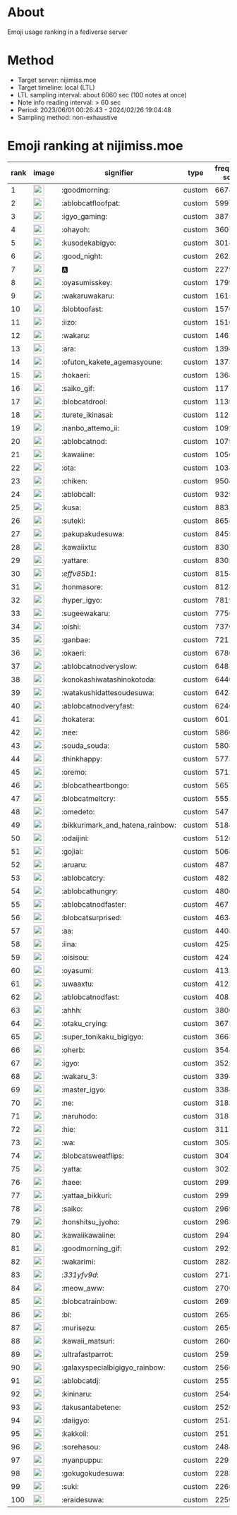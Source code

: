 # About
Emoji usage ranking in a fediverse server

# Method
- Target server: nijimiss.moe
- Target timeline: local (LTL)
- LTL sampling interval: about 6060 sec (100 notes at once)
- Note info reading interval: > 60 sec
- Period: 2023/06/01 00:26:43 - 2024/02/26 19:04:48 
- Sampling method: non-exhaustive

# Emoji ranking at nijimiss.moe

|rank|image|signifier|type|frequency score|
|----|----|----|----|----|
|1|<img height="24" src="https://nijimiss.moe/emoji/goodmorning.webp">|:goodmorning:|custom|66742|
|2|<img height="24" src="https://nijimiss.moe/emoji/ablobcatfloofpat.webp">|:ablobcatfloofpat:|custom|59976|
|3|<img height="24" src="https://nijimiss.moe/emoji/igyo_gaming.webp">|:igyo_gaming:|custom|38752|
|4|<img height="24" src="https://nijimiss.moe/emoji/ohayoh.webp">|:ohayoh:|custom|36071|
|5|<img height="24" src="https://nijimiss.moe/emoji/kusodekabigyo.webp">|:kusodekabigyo:|custom|30141|
|6|<img height="24" src="https://nijimiss.moe/emoji/good_night.webp">|:good_night:|custom|26229|
|7|<img height="24" src="https://nijimiss.moe/emoji/a.webp">|:a:|custom|22795|
|8|<img height="24" src="https://nijimiss.moe/emoji/oyasumisskey.webp">|:oyasumisskey:|custom|17991|
|9|<img height="24" src="https://nijimiss.moe/emoji/wakaruwakaru.webp">|:wakaruwakaru:|custom|16154|
|10|<img height="24" src="https://nijimiss.moe/emoji/blobtoofast.webp">|:blobtoofast:|custom|15704|
|11|<img height="24" src="https://nijimiss.moe/emoji/iizo.webp">|:iizo:|custom|15165|
|12|<img height="24" src="https://nijimiss.moe/emoji/wakaru.webp">|:wakaru:|custom|14619|
|13|<img height="24" src="https://nijimiss.moe/emoji/ara.webp">|:ara:|custom|13944|
|14|<img height="24" src="https://nijimiss.moe/emoji/ofuton_kakete_agemasyoune.webp">|:ofuton_kakete_agemasyoune:|custom|13731|
|15|<img height="24" src="https://nijimiss.moe/emoji/hokaeri.webp">|:hokaeri:|custom|13681|
|16|<img height="24" src="https://nijimiss.moe/emoji/saiko_gif.webp">|:saiko_gif:|custom|11710|
|17|<img height="24" src="https://nijimiss.moe/emoji/blobcatdrool.webp">|:blobcatdrool:|custom|11392|
|18|<img height="24" src="https://nijimiss.moe/emoji/turete_ikinasai.webp">|:turete_ikinasai:|custom|11257|
|19|<img height="24" src="https://nijimiss.moe/emoji/nanbo_attemo_ii.webp">|:nanbo_attemo_ii:|custom|10929|
|20|<img height="24" src="https://nijimiss.moe/emoji/ablobcatnod.webp">|:ablobcatnod:|custom|10795|
|21|<img height="24" src="https://nijimiss.moe/emoji/kawaiine.webp">|:kawaiine:|custom|10508|
|22|<img height="24" src="https://nijimiss.moe/emoji/ota.webp">|:ota:|custom|10343|
|23|<img height="24" src="https://nijimiss.moe/emoji/chiken.webp">|:chiken:|custom|9504|
|24|<img height="24" src="https://nijimiss.moe/emoji/ablobcall.webp">|:ablobcall:|custom|9329|
|25|<img height="24" src="https://nijimiss.moe/emoji/kusa.webp">|:kusa:|custom|8831|
|26|<img height="24" src="https://nijimiss.moe/emoji/suteki.webp">|:suteki:|custom|8658|
|27|<img height="24" src="https://nijimiss.moe/emoji/pakupakudesuwa.webp">|:pakupakudesuwa:|custom|8459|
|28|<img height="24" src="https://nijimiss.moe/emoji/kawaiixtu.webp">|:kawaiixtu:|custom|8307|
|29|<img height="24" src="https://nijimiss.moe/emoji/yattare.webp">|:yattare:|custom|8305|
|30|<img height="24" src="https://nijimiss.moe/emoji/_effv85b1_.webp">|:_effv85b1_:|custom|8154|
|31|<img height="24" src="https://nijimiss.moe/emoji/honmasore.webp">|:honmasore:|custom|8124|
|32|<img height="24" src="https://nijimiss.moe/emoji/hyper_igyo.webp">|:hyper_igyo:|custom|7819|
|33|<img height="24" src="https://nijimiss.moe/emoji/sugeewakaru.webp">|:sugeewakaru:|custom|7756|
|34|<img height="24" src="https://nijimiss.moe/emoji/oishi.webp">|:oishi:|custom|7370|
|35|<img height="24" src="https://nijimiss.moe/emoji/ganbae.webp">|:ganbae:|custom|7211|
|36|<img height="24" src="https://nijimiss.moe/emoji/okaeri.webp">|:okaeri:|custom|6780|
|37|<img height="24" src="https://nijimiss.moe/emoji/ablobcatnodveryslow.webp">|:ablobcatnodveryslow:|custom|6483|
|38|<img height="24" src="https://nijimiss.moe/emoji/konokashiwatashinokotoda.webp">|:konokashiwatashinokotoda:|custom|6440|
|39|<img height="24" src="https://nijimiss.moe/emoji/watakushidattesoudesuwa.webp">|:watakushidattesoudesuwa:|custom|6424|
|40|<img height="24" src="https://nijimiss.moe/emoji/ablobcatnodveryfast.webp">|:ablobcatnodveryfast:|custom|6246|
|41|<img height="24" src="https://nijimiss.moe/emoji/hokatera.webp">|:hokatera:|custom|6013|
|42|<img height="24" src="https://nijimiss.moe/emoji/nee.webp">|:nee:|custom|5860|
|43|<img height="24" src="https://nijimiss.moe/emoji/souda_souda.webp">|:souda_souda:|custom|5804|
|44|<img height="24" src="https://nijimiss.moe/emoji/thinkhappy.webp">|:thinkhappy:|custom|5773|
|45|<img height="24" src="https://nijimiss.moe/emoji/oremo.webp">|:oremo:|custom|5712|
|46|<img height="24" src="https://nijimiss.moe/emoji/blobcatheartbongo.webp">|:blobcatheartbongo:|custom|5657|
|47|<img height="24" src="https://nijimiss.moe/emoji/blobcatmeltcry.webp">|:blobcatmeltcry:|custom|5552|
|48|<img height="24" src="https://nijimiss.moe/emoji/omedeto.webp">|:omedeto:|custom|5471|
|49|<img height="24" src="https://nijimiss.moe/emoji/bikkurimark_and_hatena_rainbow.webp">|:bikkurimark_and_hatena_rainbow:|custom|5188|
|50|<img height="24" src="https://nijimiss.moe/emoji/odaijini.webp">|:odaijini:|custom|5126|
|51|<img height="24" src="https://nijimiss.moe/emoji/gojiai.webp">|:gojiai:|custom|5068|
|52|<img height="24" src="https://nijimiss.moe/emoji/aruaru.webp">|:aruaru:|custom|4873|
|53|<img height="24" src="https://nijimiss.moe/emoji/ablobcatcry.webp">|:ablobcatcry:|custom|4821|
|54|<img height="24" src="https://nijimiss.moe/emoji/ablobcathungry.webp">|:ablobcathungry:|custom|4806|
|55|<img height="24" src="https://nijimiss.moe/emoji/ablobcatnodfaster.webp">|:ablobcatnodfaster:|custom|4671|
|56|<img height="24" src="https://nijimiss.moe/emoji/blobcatsurprised.webp">|:blobcatsurprised:|custom|4634|
|57|<img height="24" src="https://nijimiss.moe/emoji/aa.webp">|:aa:|custom|4408|
|58|<img height="24" src="https://nijimiss.moe/emoji/iina.webp">|:iina:|custom|4258|
|59|<img height="24" src="https://nijimiss.moe/emoji/oisisou.webp">|:oisisou:|custom|4247|
|60|<img height="24" src="https://nijimiss.moe/emoji/oyasumi.webp">|:oyasumi:|custom|4132|
|61|<img height="24" src="https://nijimiss.moe/emoji/uwaaxtu.webp">|:uwaaxtu:|custom|4122|
|62|<img height="24" src="https://nijimiss.moe/emoji/ablobcatnodfast.webp">|:ablobcatnodfast:|custom|4081|
|63|<img height="24" src="https://nijimiss.moe/emoji/ahhh.webp">|:ahhh:|custom|3806|
|64|<img height="24" src="https://nijimiss.moe/emoji/otaku_crying.webp">|:otaku_crying:|custom|3675|
|65|<img height="24" src="https://nijimiss.moe/emoji/super_tonikaku_bigigyo.webp">|:super_tonikaku_bigigyo:|custom|3663|
|66|<img height="24" src="https://nijimiss.moe/emoji/oherb.webp">|:oherb:|custom|3544|
|67|<img height="24" src="https://nijimiss.moe/emoji/igyo.webp">|:igyo:|custom|3525|
|68|<img height="24" src="https://nijimiss.moe/emoji/wakaru_3.webp">|:wakaru_3:|custom|3398|
|69|<img height="24" src="https://nijimiss.moe/emoji/master_igyo.webp">|:master_igyo:|custom|3384|
|70|<img height="24" src="https://nijimiss.moe/emoji/ne.webp">|:ne:|custom|3183|
|71|<img height="24" src="https://nijimiss.moe/emoji/naruhodo.webp">|:naruhodo:|custom|3181|
|72|<img height="24" src="https://nijimiss.moe/emoji/hie.webp">|:hie:|custom|3117|
|73|<img height="24" src="https://nijimiss.moe/emoji/wa.webp">|:wa:|custom|3058|
|74|<img height="24" src="https://nijimiss.moe/emoji/blobcatsweatflips.webp">|:blobcatsweatflips:|custom|3047|
|75|<img height="24" src="https://nijimiss.moe/emoji/yatta.webp">|:yatta:|custom|3025|
|76|<img height="24" src="https://nijimiss.moe/emoji/haee.webp">|:haee:|custom|2992|
|77|<img height="24" src="https://nijimiss.moe/emoji/yattaa_bikkuri.webp">|:yattaa_bikkuri:|custom|2991|
|78|<img height="24" src="https://nijimiss.moe/emoji/saiko.webp">|:saiko:|custom|2969|
|79|<img height="24" src="https://nijimiss.moe/emoji/honshitsu_jyoho.webp">|:honshitsu_jyoho:|custom|2963|
|80|<img height="24" src="https://nijimiss.moe/emoji/kawaiikawaiine.webp">|:kawaiikawaiine:|custom|2947|
|81|<img height="24" src="https://nijimiss.moe/emoji/goodmorning_gif.webp">|:goodmorning_gif:|custom|2925|
|82|<img height="24" src="https://nijimiss.moe/emoji/wakarimi.webp">|:wakarimi:|custom|2828|
|83|<img height="24" src="https://nijimiss.moe/emoji/_331yfv9d_.webp">|:_331yfv9d_:|custom|2718|
|84|<img height="24" src="https://nijimiss.moe/emoji/meow_aww.webp">|:meow_aww:|custom|2706|
|85|<img height="24" src="https://nijimiss.moe/emoji/blobcatrainbow.webp">|:blobcatrainbow:|custom|2693|
|86|<img height="24" src="https://nijimiss.moe/emoji/bi.webp">|:bi:|custom|2658|
|87|<img height="24" src="https://nijimiss.moe/emoji/murisezu.webp">|:murisezu:|custom|2656|
|88|<img height="24" src="https://nijimiss.moe/emoji/kawaii_matsuri.webp">|:kawaii_matsuri:|custom|2600|
|89|<img height="24" src="https://nijimiss.moe/emoji/ultrafastparrot.webp">|:ultrafastparrot:|custom|2591|
|90|<img height="24" src="https://nijimiss.moe/emoji/galaxyspecialbigigyo_rainbow.webp">|:galaxyspecialbigigyo_rainbow:|custom|2566|
|91|<img height="24" src="https://nijimiss.moe/emoji/ablobcatdj.webp">|:ablobcatdj:|custom|2557|
|92|<img height="24" src="https://nijimiss.moe/emoji/kininaru.webp">|:kininaru:|custom|2540|
|93|<img height="24" src="https://nijimiss.moe/emoji/takusantabetene.webp">|:takusantabetene:|custom|2520|
|94|<img height="24" src="https://nijimiss.moe/emoji/daiigyo.webp">|:daiigyo:|custom|2514|
|95|<img height="24" src="https://nijimiss.moe/emoji/kakkoii.webp">|:kakkoii:|custom|2512|
|96|<img height="24" src="https://nijimiss.moe/emoji/sorehasou.webp">|:sorehasou:|custom|2484|
|97|<img height="24" src="https://nijimiss.moe/emoji/nyanpuppu.webp">|:nyanpuppu:|custom|2291|
|98|<img height="24" src="https://nijimiss.moe/emoji/gokugokudesuwa.webp">|:gokugokudesuwa:|custom|2283|
|99|<img height="24" src="https://nijimiss.moe/emoji/suki.webp">|:suki:|custom|2266|
|100|<img height="24" src="https://nijimiss.moe/emoji/eraidesuwa.webp">|:eraidesuwa:|custom|2250|
